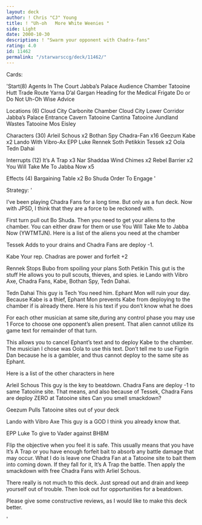 ```yaml
---
layout: deck
author: ! Chris "CJ" Young
title: ! "Uh-oh   More White Weenies "
side: Light
date: 2000-10-30
description: ! "Swarm your opponent with Chadra-fans"
rating: 4.0
id: 11462
permalink: "/starwarsccg/deck/11462/"
---
```

Cards: 

'Start(8)
Agents In The Court
Jabba’s Palace Audience Chamber
Tatooine Hutt Trade Route
Yarna D’al Gargan
Heading for the Medical Frigate
Do or Do Not
Uh-Oh
Wise Advice

Locations (6)
Cloud City Carbonite Chamber
Cloud City Lower Corridor
Jabba’s Palace Entrance Cavern
Tatooine Cantina
Tatooine Jundland Wastes
Tatooine Mos Eisley

Characters (30)
Arleil Schous x2
Bothan Spy
Chadra-Fan x16
Geezum
Kabe x2
Lando With Vibro-Ax
EPP Luke
Rennek
Soth Petikkin
Tessek x2
Oola
Tedn Dahai

Interrupts (12)
It’s A Trap x3
Nar Shaddaa Wind Chimes x2
Rebel Barrier x2
You Will Take Me To Jabba Now x5

Effects (4)
Bargaining Table x2
Bo Shuda
Order To Engage '

Strategy: '

I’ve been playing Chadra Fans for a long time. But only as a fun deck. Now with JPSD, I think that they are a force to be reckoned with.

First turn pull out Bo Shuda. Then you need to get your aliens to the chamber. You can either draw for them or use You Will Take Me to Jabba Now (YWTMTJN). Here is a list of the aliens you need at the chamber

Tessek Adds to your drains and Chadra Fans are deploy -1.

Kabe Your rep. Chadras are power and forfeit +2

Rennek Stops Bubo from spoiling your plans
Soth Petikin This gut is the stuff  He allows you to pull scouts, thieves, and spies. ie Lando with Vibro Axe, Chadra Fans, Kabe, Bothan Spy, Tedn Dahai.

Tedn Dahai This guy is Tech You need him. Ephant Mon will ruin your day. Because Kabe is a thief, Ephant Mon prevents Kabe from deploying to the chamber if is already there. Here is his text if you don’t know what he does

For each other musician at same site,during any control phase you may use 1 Force to choose one opponent’s alien present. That alien cannot utilize its game text for remainder of that turn.

This allows you to cancel Ephant’s text and to deploy Kabe to the chamber. The musician I chose was Oola to use this text. Don’t tell me to use Figrin Dan because he is a gambler, and thus cannot deploy to the same site as Ephant.

Here is a list of the other characters in here

Arleil Schous This guy is the key to beatdown.
Chadra Fans are deploy -1 to same Tatooine site. That means, and also because of Tessek, Chadra Fans are deploy ZERO at Tatooine sites Can you smell smackdown?

Geezum Pulls Tatooine sites out of your deck

Lando with Vibro Axe This guy is a GOD  I think you already know that.

EPP Luke To give to Vader against BHBM

Flip the objective when you feel it is safe. This usually means that you have It’s A Trap or you have enough forfeit bait to absorb any battle damage that may occur. What I do is leave one Chadra Fan at a Tatooine site to bait them into coming down. If they fall for it, It’s A Trap the battle. Then apply the smackdown with free Chadra Fans with Arliel Schous.

There really is not much to this deck. Just spread out and drain and keep yourself out of trouble. Then look out for opportunities for a beatdown.

Please give some constructive reviews, as I would like to make this deck better.

'
